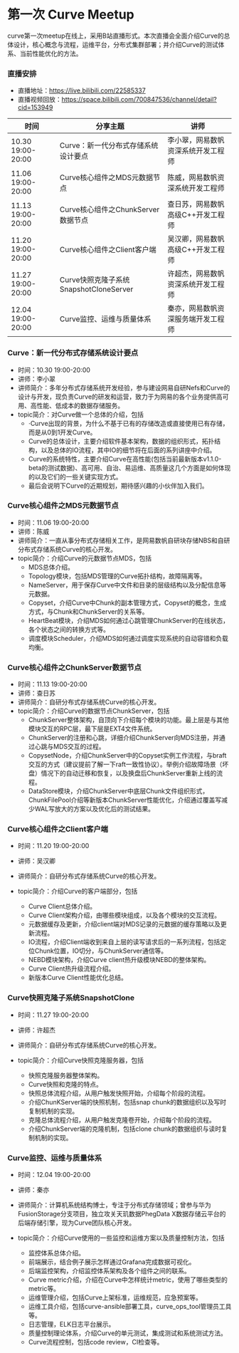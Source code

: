 <head><meta charset="UTF-8"></head>

# 第一次 Curve Meetup

curve第一次meetup在线上，采用B站直播形式。本次直播会全面介绍Curve的总体设计，核心概念与流程，运维平台，分布式集群部署；并介绍Curve的测试体系、当前性能优化的方法。

### 直播安排

- 直播地址：https://live.bilibili.com/22585337
- 直播视频回放：https://space.bilibili.com/700847536/channel/detail?cid=153949

| 时间              | 分享主题                               | 讲师                               |
| ----------------- | -------------------------------------- | ---------------------------------- |
| 10.30 19:00-20:00 | Curve：新一代分布式存储系统设计要点    | 李小翠，网易数帆资深系统开发工程师 |
| 11.06 19:00-20:00 | Curve核心组件之MDS元数据节点           | 陈威，网易数帆资深系统开发工程师   |
| 11.13 19:00-20:00 | Curve核心组件之ChunkServer数据节点     | 查日苏，网易数帆高级C++开发工程师  |
| 11.20 19:00-20:00 | Curve核心组件之Client客户端            | 吴汉卿，网易数帆高级C++开发工程师  |
| 11.27 19:00-20:00 | Curve快照克隆子系统SnapshotCloneServer | 许超杰，网易数帆资深系统开发工程师 |
| 12.04 19:00-20:00 | Curve监控、运维与质量体系              | 秦亦，网易数帆资深服务端开发工程师 |

### Curve：新一代分布式存储系统设计要点

- 时间：10.30 19:00-20:00
- 讲师：李小翠
- 讲师简介：多年分布式存储系统开发经验，参与建设网易自研Nefs和Curve的设计与开发，现负责Curve的研发和运营，致力于为网易的各个业务提供高可用、高性能、低成本的数据存储服务。
- topic简介：对Curve做一个总体的介绍，包括
  - ·Curve出现的背景，为什么不基于已有的存储改造或直接使用已有存储，而是从0到1开发Curve。
  - Curve的总体设计，主要介绍软件基本架构，数据的组织形式，拓扑结构，以及总体的IO流程，其中IO的细节将在后面的系列讲座中介绍。
  - Curve的系统特性，主要介绍Curve在高性能(包括当前最新版本v1.1.0-beta的测试数据)、高可用、自治、易运维、高质量这几个方面是如何体现的以及它们的一些关键实现方式。
  - 最后会说明下Curve的近期规划，期待感兴趣的小伙伴加入我们。

### Curve核心组件之MDS元数据节点

- 时间：11.06 19:00-20:00
- 讲师：陈威
- 讲师简介：一直从事分布式存储相关工作，是网易数帆自研块存储NBS和自研分布式存储系统Curve的核心开发。
- topic简介：介绍Curve的元数据节点MDS，包括
  - MDS总体介绍。
  - Topology模块，包括MDS管理的Curve拓扑结构，故障隔离等。
  - NameServer，用于保存Curve中文件和目录的层级结构以及分配信息等元数据。
  - Copyset，介绍Curve中Chunk的副本管理方式，Copyset的概念，生成方式，与Chunk和ChunkServer的关系等。
  - HeartBeat模块，介绍MDS如何通过心跳管理ChunkServer的在线状态，各个状态之间的转换方式等。
  - 调度模块Scheduler，介绍MDS如何通过调度实现系统的自动容错和负载均衡。

### Curve核心组件之ChunkServer数据节点

- 时间：11.13 19:00-20:00
- 讲师：查日苏
- 讲师简介：自研分布式存储系统Curve的核心开发。
- topic简介：介绍Curve的数据节点ChunkServer，包括
  - ChunkServer整体架构，自顶向下介绍每个模块的功能。最上层是与其他模块交互的RPC层，最下层是EXT4文件系统。
  - ChunkServer的注册和心跳，详细介绍ChunkServer向MDS注册，并通过心跳与MDS交互的过程。
  - CopysetNode，介绍ChunkServer中的Copyset实例工作流程，与braft交互的方式（建议提前了解一下raft一致性协议）。举例介绍故障场景（坏盘）情况下的自动迁移和恢复，以及换盘后ChunkServer重新上线的流程。
  - DataStore模块，介绍ChunkServer中底层Chunk文件组织形式，ChunkFilePool介绍等新版本ChunkServer性能优化，介绍通过覆盖写减少WAL写放大的方案以及优化后的测试结果。

### Curve核心组件之Client客户端

- 时间：11.20 19:00-20:00
- 讲师：吴汉卿
- 讲师简介：自研分布式存储系统Curve的核心开发。

- topic简介：介绍Curve的客户端部分，包括
  - Curve Client总体介绍。
  - Curve Client架构介绍，由哪些模块组成，以及各个模块的交互流程。
  - 元数据缓存及更新，介绍client端对MDS记录的元数据的缓存策略以及更新流程。
  - IO流程，介绍Client端收到来自上层的读写请求后的一系列流程，包括定位Chunk位置，IO切分，与ChunkServer通信等。
  - NEBD模块架构，介绍Curve client热升级模块NEBD的整体架构。
  - Curve Client热升级流程介绍。
  - 新版本Curve Client性能优化总结。

### Curve快照克隆子系统SnapshotClone
- 时间：11.27 19:00-20:00
- 讲师：许超杰
- 讲师简介：自研分布式存储系统Curve的核心开发。

- topic简介：介绍Curve快照克隆服务器，包括
  - 快照克隆服务器整体架构。
  - Curve快照和克隆的特点。
  - 快照总体流程介绍，从用户触发快照开始，介绍每个阶段的流程。
  - 介绍ChunKServer端的快照机制，包括snap chunk的数据组织以及写时复制机制的实现。
  - 克隆总体流程介绍，从用户触发克隆卷开始，介绍每个阶段的流程。
  - 介绍ChunkServer端的克隆机制，包括clone chunk的数据组织与读时复制机制的实现。

### Curve监控、运维与质量体系

- 时间：12.04 19:00-20:00
- 讲师：秦亦
- 讲师简介：计算机系统结构博士，专注于分布式存储领域；曾参与华为FusionStorage分支项目，独立攻关天玑数据PhegData X数据存储云平台的后端存储引擎，现为Curve团队核心开发。

- topic简介：介绍Curve使用的一些监控和运维方案以及质量控制方法，包括
  - 监控体系总体介绍。
  - 前端展示，结合例子展示怎样通过Grafana完成数据可视化。
  - 后端监控架构，介绍监控体系架构及各个组件之间的联系。
  - Curve metric介绍，介绍在Curve中怎样统计metric，使用了哪些类型的metric等。
  - 运维管理介绍，包括Curve上架标准，运维规范，应急预案等。
  - 运维工具介绍，包括curve-ansible部署工具，curve_ops_tool管理员工具等。
  - 日志管理，ELK日志平台展示。
  - 质量控制理论体系，介绍Curve的单元测试，集成测试和系统测试方法。
  - Curve流程控制，包括code review，CI检查等。
